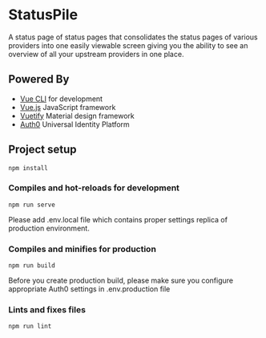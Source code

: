 # StatusPile
A status page of status pages that consolidates the status pages of various providers into one easily viewable screen giving you the ability to see an overview of all your upstream providers in one place.

## Powered By

- [Vue CLI](https://cli.vuejs.org/) for development
- [Vue.js](https://vuejs.org/) JavaScript framework
- [Vuetify](https://vuetifyjs.com/en/) Material design framework
- [Auth0](https://auth0.com/) Universal Identity Platform

## Project setup
```
npm install
```

### Compiles and hot-reloads for development
```
npm run serve
```
Please add .env.local file which contains proper settings replica of production environment.

### Compiles and minifies for production
```
npm run build
```
Before you create production build, please make sure you configure appropriate Auth0 settings in .env.production file

### Lints and fixes files
```
npm run lint
```
